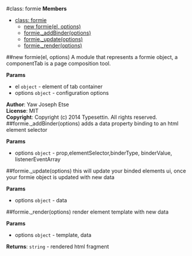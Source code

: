 <a name="formie"></a>
#class: formie
**Members**

* [class: formie](#formie)
  * [new formie(el, options)](#new_formie)
  * [formie._addBinder(options)](#formie#_addBinder)
  * [formie._update(options)](#formie#_update)
  * [formie._render(options)](#formie#_render)

<a name="new_formie"></a>
##new formie(el, options)
A module that represents a formie object, a componentTab is a page composition tool.

**Params**

- el `object` - element of tab container  
- options `object` - configuration options  

**Author**: Yaw Joseph Etse  
**License**: MIT  
**Copyright**: Copyright (c) 2014 Typesettin. All rights reserved.  
<a name="formie#_addBinder"></a>
##formie._addBinder(options)
adds a data property binding to an html element selector

**Params**

- options `object` - prop,elementSelector,binderType, binderValue, listenerEventArray  

<a name="formie#_update"></a>
##formie._update(options)
this will update your binded elements ui, once your formie object is updated with new data

**Params**

- options `object` - data  

<a name="formie#_render"></a>
##formie._render(options)
render element template with new data

**Params**

- options `object` - template, data  

**Returns**: `string` - rendered html fragment  
